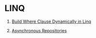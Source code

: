 # LINQ

1. [Build Where Clause Dynamically in Linq](https://www.codeproject.com/Tips/582450/Build-Where-Clause-Dynamically-in-Linq)

2. [Asynchronous Repositories](https://blogs.msdn.microsoft.com/mrtechnocal/2014/03/16/asynchronous-repositories/)